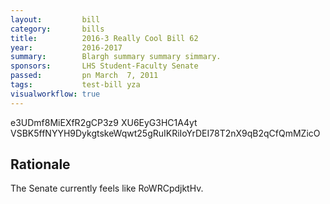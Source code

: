 ```yaml
---
layout:         bill
category:       bills
title:          2016-3 Really Cool Bill 62
year:           2016-2017
summary:        Blargh summary summary simmary.
sponsors:       LHS Student-Faculty Senate
passed:         pn March  7, 2011
tags:           test-bill yza
visualworkflow: true
---
```



e3UDmf8MiEXfR2gCP3z9 XU6EyG3HC1A4yt VSBK5ffNYYH9DykgtskeWqwt25gRuIKRiIoYrDEI78T2nX9qB2qCfQmMZicO 




Rationale
---------
The Senate currently feels like RoWRCpdjktHv.
